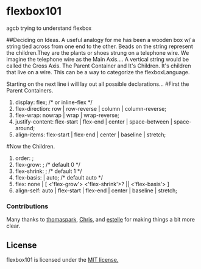 # flexbox101
agcb trying to understand flexbox

##Deciding on Ideas.
A useful analogy for me has been a wooden box w/ a string tied across from one end
to the other. Beads on the string represent the children.They are the plants or shoes strung on a telephone wire.
We imagine the telephone wire as the Main Axis.... A vertical string would be called the Cross Axis.
The Parent Container and It's Children.
It's children that live on a wire.
This can be a way to categorize the flexboxLanguage. 

Starting on the next line i will lay out all possible declarations...
#First the Parent Containers.
<ol>
<li>display: flex; /* or inline-flex */</li>
<li>flex-direction: row | row-reverse | column | column-reverse;</li>
<li>flex-wrap: nowrap | wrap | wrap-reverse;</li>
<li>justify-content: flex-start | flex-end | center | space-between | space-around;</li>
<li>align-items: flex-start | flex-end | center | baseline | stretch;</li>
</ol>

#Now the Children.
<ol>
	<li>order: <integer>;</li>
	<li>flex-grow: <number>; /* default 0 */</li>
	<li>flex-shrink: <number>; /* default 1 */</li>
	<li>flex-basis: <length> | auto; /* default auto */</li>
	<li>flex: none | [ <'flex-grow'> <'flex-shrink'>? || <'flex-basis'> ]</li>
	<li> align-self: auto | flex-start | flex-end | center | baseline | stretch;</li>
</ol>




### Contributions
Many thanks to [thomaspark](https://github.com/thomaspark/flexboxfroggy), [Chris](https://css-tricks.com/snippets/css/a-guide-to-flexbox/), and [estelle](https://github.com/estelle) for making things a bit more clear.



## License
flexbox101 is licensed under the [MIT license.](https://github.com/agcb/flexbox101/LICENSE.txt)

